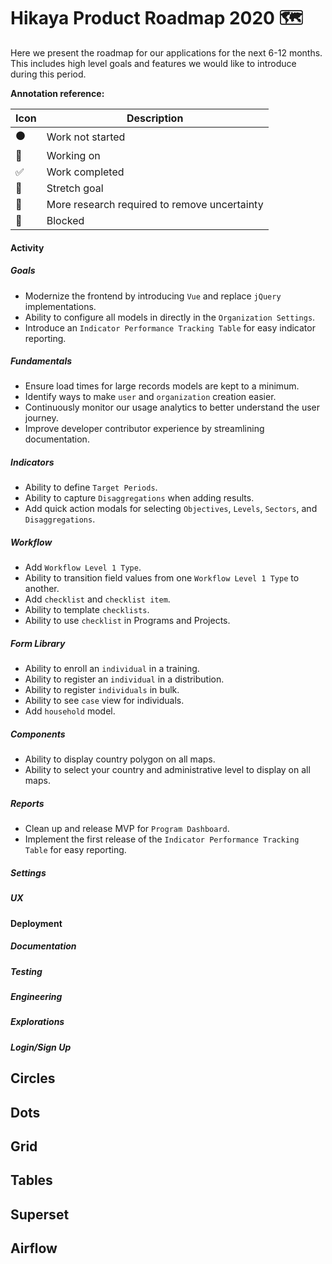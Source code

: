 # Hikaya Product Roadmap 2020 🗺️

Here we present the roadmap for our applications for the next 6-12 months. This includes high level goals and features we would like to introduce during this period.

**Annotation reference:**

|Icon|Description| 
|--|--|
|⚫️|Work not started|
|🏃|Working on|
|✅|Work completed|
|🚀|Stretch goal|
|🔵|More research required to remove uncertainty|
|🔴|Blocked|

#### Activity

##### Goals
 * Modernize the frontend by introducing `Vue` and replace `jQuery` implementations.
 * Ability to configure all models in directly in the `Organization Settings`.
 * Introduce an `Indicator Performance Tracking Table` for easy indicator reporting.

##### Fundamentals
* Ensure load times for large records models are kept to a minimum.
* Identify ways to make `user` and `organization` creation easier.
* Continuously monitor our usage analytics to better understand the user journey.
* Improve developer contributor experience by streamlining documentation.

##### Indicators
* Ability to define `Target Periods`.
* Ability to capture `Disaggregations` when adding results.
* Add quick action modals for selecting `Objectives`, `Levels`, `Sectors`, and `Disaggregations`.

##### Workflow
* Add `Workflow Level 1 Type`.
* Ability to transition field values from one `Workflow Level 1 Type` to another.
* Add `checklist` and `checklist item`.
* Ability to template `checklists`.
* Ability to use `checklist` in Programs and Projects.

##### Form Library

* Ability to enroll an `individual` in a training.
* Ability to register an `individual` in a distribution.
* Ability to register `individuals` in bulk.
* Ability to see `case` view for individuals.
* Add `household` model.

##### Components

* Ability to display country polygon on all maps.
* Ability to select your country and administrative level to display on all maps.

##### Reports

* Clean up and release MVP for `Program Dashboard`.
* Implement the first release of the `Indicator Performance Tracking Table` for easy reporting.

##### Settings



##### UX

#### Deployment

##### Documentation

##### Testing

##### Engineering

##### Explorations

##### Login/Sign Up





## Circles

## Dots

## Grid

## Tables

## Superset

## Airflow

